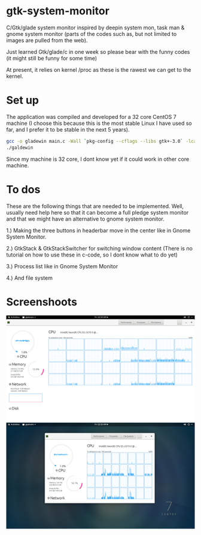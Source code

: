 # gtk-system-monitor
C/Gtk/glade system monitor inspired by deepin system mon, task man &amp; gnome system monitor (parts of the codes such as, but not limited to images are pulled from the web).

Just learned Gtk/glade/c in one week so please bear with the funny codes (it might still be funny for some time)

At present, it relies on kernel /proc as these is the rawest we can get to the kernel.

# Set up
The application was compiled and developed for a 32 core CentOS 7 machine (I choose this because this is the most stable Linux I have used so far, and I prefer it to be stable in the next 5 years). 
```bash
gcc -o gladewin main.c -Wall `pkg-config --cflags --libs gtk+-3.0` -lcairo -export-dynamic -lm -O2 -lcairo-script-interpreter
./galdewin
```
Since my machine is 32 core, I dont know yet if it could work in other core machine.


# To dos
These are the following things that are needed to be implemented. Well, usually need help here so that it can become a full pledge system monitor and that we might have an alternative to gnome system monitor.

1.) Making the three buttons in headerbar move in the center like in Gnome System Monitor.

2.) GtkStack & GtkStackSwitcher for switching window content (There is no tutorial on how to use these in c-code, so I dont know what to do yet)

3.) Process list like in Gnome System Monitor

4.) And file system

# Screenshoots
![alt text](https://github.com/jobs-git/gtk-system-monitor/blob/master/Screenshot%20from%202019-01-25%2000-19-51.png)
![alt text](https://github.com/jobs-git/gtk-system-monitor/blob/master/Screenshot%20from%202019-01-25%2000-23-03.png)
